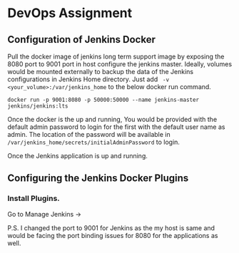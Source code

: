 # DevOps Assignment 

## Configuration of Jenkins Docker

Pull the docker image of jenkins long term support image by exposing the 8080 port to 9001 port in host configure the 
jenkins master. Ideally, volumes would be mounted externally to backup the data of the Jenkins configurations in Jenkins
Home directory. Just add ``` -v <your_volume>:/var/jenkins_home``` to the below docker run command. 


```
docker run -p 9001:8080 -p 50000:50000 --name jenkins-master jenkins/jenkins:lts
```

Once the docker is the up and running, You would be provided with the default admin password to login for the first with 
the default user name as admin. The location of the password will be available in `/var/jenkins_home/secrets/initialAdminPassword`
to login. 

Once the Jenkins application is up and running. 

## Configuring the Jenkins Docker Plugins 

### Install Plugins. 

Go to Manage Jenkins -> 


P.S. I changed the port to 9001 for Jenkins as the my host is same and would be facing the port binding issues for 8080 
for the applications as well. 
